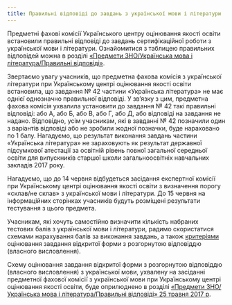```yaml
---
title: Правильні відповіді до завдань з української мови і літератури
---
```


Предметні фахові комісії Українського центру оцінювання якості освіти встановили правильні відповіді до завдань сертифікаційної роботи з української мови і літератури. Ознайомитися з таблицею правильних відповідей можна в розділі [«Предмети ЗНО/Українська мова і література/Правильні відповіді»](http://testportal.gov.ua//wp-content/uploads/2017/05/Ukr.mova_keys2017.pdf).

Звертаємо увагу учасників, що предметна фахова комісія з української літератури при Українському центрі оцінювання якості освіти встановила, що завдання № 42 частини «Українська література» не має однієї однозначно правильної відповіді. У зв’язку з цим, предметна фахова комісія ухвалила установити до завдання № 42 такі правильні відповіді: або А, або Б, або В, або Г, або Д, або відповіді на завдання не надано. Відповідно, усім учасникам, які в завданні № 42 позначили один з варіантів відповіді або не зробили жодної позначки, буде нараховано по 1 балу. Нагадуємо, що результат виконання завдань частини «Українська література» не зараховують як результат державної підсумкової атестації за освітній рівень повної загальної середньої освіти для випускників старшої школи загальноосвітніх навчальних закладів 2017 року.

Нагадуємо, що до 14 червня відбудеться засідання експертної комісії при Українському центрі оцінювання якості освіти з визначення порогу «склав/не склав» з української мови і літератури. До 15 червня на інформаційних сторінках учасників будуть розміщені результати тестування з цього предмета.

Учасникам, які хочуть самостійно визначити кількість набраних тестових балів з української мови і літератури, радимо скористатися схемами нарахування балів за виконання завдань, а також [критеріями](http://testportal.gov.ua/evaluation/) оцінювання завдання відкритої форми з розгорнутою відповіддю (власного висловлення).

Схему оцінювання завдання відкритої форми з розгорнутою відповіддю (власного висловлення) з української мови, ухвалену на засіданні предметної фахової комісії з української мови при Українському центрі оцінювання якості освіти, буде оприлюднено в розділі [«Предмети ЗНО/Українська мова і література/Правильні відповіді» 25 травня 2017 р](http://testportal.gov.ua/sorrect/).
